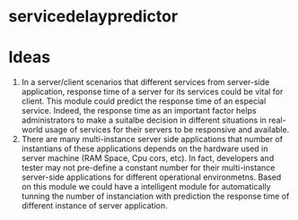 # servicedelaypredictor
# Ideas
1) In a server/client scenarios that different services from server-side application, response time of a server for its services could be vital for client. This module could predict the response time of an especial service. Indeed, the response time as an important factor  helps administrators to make a suitalbe decision in different situations in real-world usage of services for their servers to be responsive and available.
2) There are many multi-instance server side applications that number of instantians of these applications depends on the hardware used in server machine (RAM Space, Cpu cors, etc). In fact, developers and tester may not pre-define a constant number for their multi-instance server-side applications for different operational environmetns. Based on this module we could have a intelligent module for automatically tunning the number of instanciation with prediction the response time of different instance of server application.
